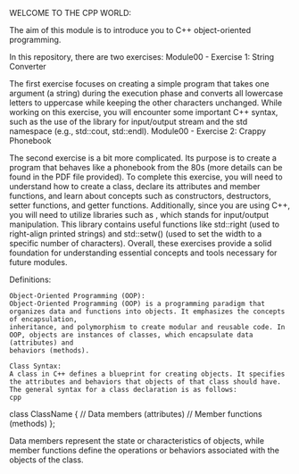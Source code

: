 WELCOME TO THE CPP WORLD:

The aim of this module is to introduce you to C++ object-oriented programming.

In this repository, there are two exercises:
Module00 - Exercise 1: String Converter

The first exercise focuses on creating a simple program that takes one argument (a string) during the execution phase and converts all lowercase letters to uppercase while keeping the other characters unchanged. While working on this exercise, you will encounter some important C++ syntax, such as the use of the <iostream> library for input/output stream and the std namespace (e.g., std::cout, std::endl).
Module00 - Exercise 2: Crappy Phonebook

The second exercise is a bit more complicated. Its purpose is to create a program that behaves like a phonebook from the 80s (more details can be found in the PDF file provided). To complete this exercise, you will need to understand how to create a class, declare its attributes and member functions, and learn about concepts such as constructors, destructors, setter functions, and getter functions. Additionally, since you are using C++, you will need to utilize libraries such as <iomanip>, which stands for input/output manipulation. This library contains useful functions like std::right (used to right-align printed strings) and std::setw() (used to set the width to a specific number of characters). Overall, these exercises provide a solid foundation for understanding essential concepts and tools necessary for future modules.

Definitions:

    Object-Oriented Programming (OOP):
    Object-Oriented Programming (OOP) is a programming paradigm that organizes data and functions into objects. It emphasizes the concepts of encapsulation,
    inheritance, and polymorphism to create modular and reusable code. In OOP, objects are instances of classes, which encapsulate data (attributes) and 
    behaviors (methods).

    Class Syntax:
    A class in C++ defines a blueprint for creating objects. It specifies the attributes and behaviors that objects of that class should have. 
    The general syntax for a class declaration is as follows:
    cpp

class ClassName {
    // Data members (attributes)
    // Member functions (methods)
};

Data members represent the state or characteristics of objects, while member functions define the operations or behaviors associated with the objects of the class.
